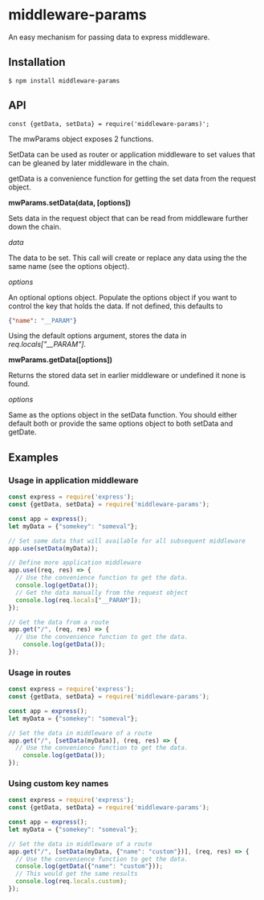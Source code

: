 # middleware-params
An easy mechanism for passing data to express middleware.

## Installation
```text
$ npm install middleware-params
```

## API
```text
const {getData, setData} = require('middleware-params)';
```


The mwParams object exposes 2 functions. 

SetData can be used as router or application middleware to set values that can be
gleaned by later middleware in the chain. 

getData is a convenience function for getting the set data
from the request object.

__mwParams.setData(data, [options])__

Sets data in the request object that can be read from 
middleware further down the chain. 

_data_

The data to be set. This call will create or replace any data
using the the same name (see the options object).

_options_
 
An optional options object. Populate the options object if you
want to control the key that holds the data. If not defined, this defaults to
```json
{"name": "__PARAM"}
```
Using the default options argument, stores the data in _req.locals\["\_\_PARAM"\]_.

__mwParams.getData([options])__

Returns the stored data set in earlier middleware or undefined it none is found.
 
_options_

Same as the options object in the setData function. You should either default both
or provide the same options object to both setData and getDate.

## Examples

### Usage in application middleware
```js
const express = require('express');
const {getData, setData} = require('middleware-params');

const app = express();
let myData = {"somekey": "someval"};

// Set some data that will available for all subsequent middleware
app.use(setData(myData));

// Define more application middleware
app.use((req, res) => {
  // Use the convenience function to get the data.
  console.log(getData());
  // Get the data manually from the request object
  console.log(req.locals["__PARAM"]);
});

// Get the data from a route
app.get("/", (req, res) => {
  // Use the convenience function to get the data.
    console.log(getData());    
});
```

### Usage in routes
```js
const express = require('express');
const {getData, setData} = require('middleware-params');

const app = express();
let myData = {"somekey": "someval"};

// Set the data in middleware of a route
app.get("/", [setData(myData)], (req, res) => {
  // Use the convenience function to get the data.
    console.log(getData());    
});
```
  
### Using custom key names
```js
const express = require('express');
const {getData, setData} = require('middleware-params');

const app = express();
let myData = {"somekey": "someval"};

// Set the data in middleware of a route
app.get("/", [setData(myData, {"name": "custom"})], (req, res) => {
  // Use the convenience function to get the data.
  console.log(getData({"name": "custom"}));
  // This would get the same results
  console.log(req.locals.custom);      
});
```  
  
  
